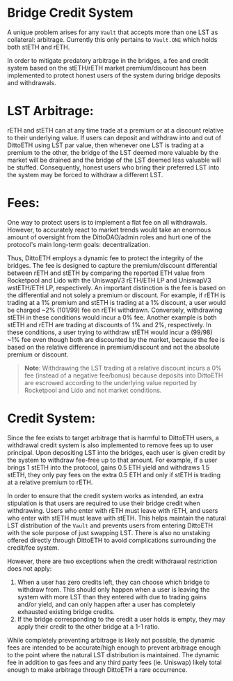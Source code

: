 # Bridge Credit System

A unique problem arises for any `Vault` that accepts more than one LST as collateral: arbitrage. Currently this only pertains to `Vault.ONE` which holds both stETH and rETH.

In order to mitigate predatory arbitrage in the bridges, a fee and credit system based on the stETH/rETH market premium/discount has been implemented to protect honest users of the system during bridge deposits and withdrawals.

# LST Arbitrage:

rETH and stETH can at any time trade at a premium or at a discount relative to their underlying value. If users can deposit and withdraw into and out of DittoETH using LST par value, then whenever one LST is trading at a premium to the other, the bridge of the LST deemed more valuable by the market will be drained and the bridge of the LST deemed less valuable will be stuffed. Consequently, honest users who bring their preferred LST into the system may be forced to withdraw a different LST.

# Fees:

One way to protect users is to implement a flat fee on all withdrawals. However, to accurately react to market trends would take an enormous amount of oversight from the DittoDAO/admin roles and hurt one of the protocol's main long-term goals: decentralization.

Thus, DittoETH employs a dynamic fee to protect the integrity of the bridges. The fee is designed to capture the premium/discount differential between rETH and stETH by comparing the reported ETH value from Rocketpool and Lido with the UniswapV3 rETH/ETH LP and UniswapV3 wstETH/ETH LP, respectively. An important distinction is the fee is based on the differential and not solely a premium or discount. For example, if rETH is trading at a 1% premium and stETH is trading at a 1% discount, a user would be charged ~2% (101/99) fee on rETH withdrawn. Conversely, withdrawing stETH in these conditions would incur a 0% fee. Another example is both stETH and rETH are trading at discounts of 1% and 2%, respectively. In these conditions, a user trying to withdraw stETH would incur a (99/98) ~1% fee even though both are discounted by the market, because the fee is based on the relative difference in premium/discount and not the absolute premium or discount.

> **Note**: Withdrawing the LST trading at a relative discount incurs a 0% fee (instead of a negative fee/bonus) because deposits into DittoETH are escrowed according to the underlying value reported by Rocketpool and Lido and not market conditions.

# Credit System:

Since the fee exists to target arbitrage that is harmful to DittoETH users, a withdrawal credit system is also implemented to remove fees up to user principal. Upon depositing LST into the bridges, each user is given credit by the system to withdraw fee-free up to that amount. For example, if a user brings 1 stETH into the protocol, gains 0.5 ETH yield and withdraws 1.5 stETH, they only pay fees on the extra 0.5 ETH and only if stETH is trading at a relative premium to rETH.

In order to ensure that the credit system works as intended, an extra stipulation is that users are required to use their bridge credit when withdrawing. Users who enter with rETH must leave with rETH, and users who enter with stETH must leave with stETH. This helps maintain the natural LST distribution of the `Vault` and prevents users from entering DittoETH with the sole purpose of just swapping LST. There is also no unstaking offered directly through DittoETH to avoid complications surrounding the credit/fee system.

However, there are two exceptions when the credit withdrawal restriction does not apply:

1. When a user has zero credits left, they can choose which bridge to withdraw from. This should only happen when a user is leaving the system with more LST than they entered with due to trading gains and/or yield, and can only happen after a user has completely exhausted existing bridge credits.
2. If the bridge corresponding to the credit a user holds is empty, they may apply their credit to the other bridge at a 1-1 ratio.

While completely preventing arbitrage is likely not possible, the dynamic fees are intended to be accurate/high enough to prevent arbitrage enough to the point where the natural LST distribution is maintained. The dynamic fee in addition to gas fees and any third party fees (ie. Uniswap) likely total enough to make arbitrage through DittoETH a rare occurrence.

